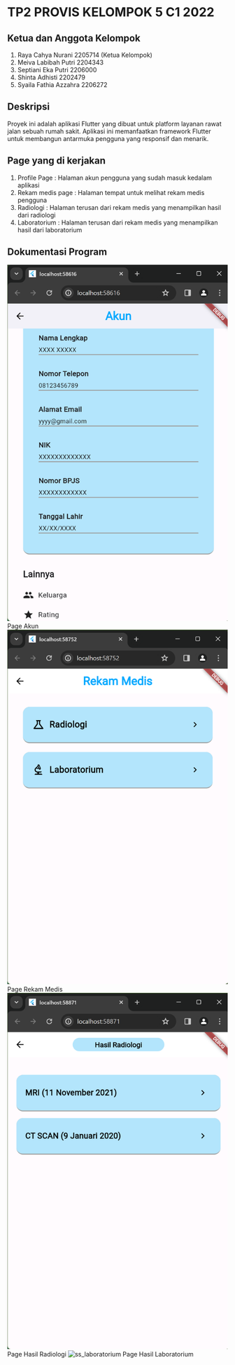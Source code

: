 # TP2 PROVIS KELOMPOK 5 C1 2022

## Ketua dan Anggota Kelompok
1. Raya Cahya Nurani 2205714 (Ketua Kelompok)
2. Meiva Labibah Putri 2204343
3. Septiani Eka Putri 2206000
4. Shinta Adhisti 2202479
5. Syaila Fathia Azzahra 2206272

## Deskripsi
Proyek ini adalah aplikasi Flutter yang dibuat untuk platform layanan rawat jalan sebuah rumah sakit. Aplikasi ini memanfaatkan framework Flutter untuk membangun antarmuka pengguna yang responsif dan menarik.

## Page yang di kerjakan
1. Profile Page : Halaman akun pengguna yang sudah masuk kedalam aplikasi
2. Rekam medis page : Halaman tempat untuk melihat rekam medis pengguna
3. Radiologi : Halaman terusan dari rekam medis yang menampilkan hasil dari radiologi
4. Laboratorium : Halaman terusan dari rekam medis yang menampilkan hasil dari laboratorium

## Dokumentasi Program
![ss_akun](ss_akun.png)
Page Akun
![ss_rekam_medis](ss_rekam_medis.png)
Page Rekam Medis
![ss_radiologi](ss_radiologi.png)
Page Hasil Radiologi
![ss_laboratorium](laboratorium.png)
Page Hasil Laboratorium
